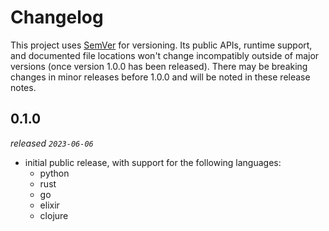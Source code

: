 # Changelog

This project uses [SemVer](https://semver.org/) for versioning. Its public APIs, runtime support, and documented file locations won't change incompatibly outside of major versions (once version 1.0.0 has been released). There may be breaking changes in minor releases before 1.0.0 and will be noted in these release notes.

## 0.1.0

_released `2023-06-06`_

- initial public release, with support for the following languages:
  - python
  - rust
  - go
  - elixir
  - clojure
